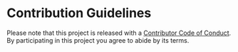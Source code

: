 # Contribution Guidelines

Please note that this project is released with a
[Contributor Code of Conduct](code-of-conduct.md). By participating in this
project you agree to abide by its terms.
